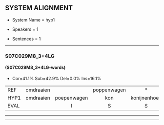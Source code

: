
## SYSTEM ALIGNMENT

- System Name = hyp1

- Speakers = 1

- Sentences = 1

---

### S07C029M8_3+4LG

#### (S07C029M8_3+4LG-words)

- Cor=41.1%	Sub=42.9%	Del=0.0%	Ins=16.1%

|  |  |  |  |  |  |  |  |  |  |  |  |  |  |  |  |  |  |  |  |  |  |  |  |  |  |  |  |  |  |  |  |  |  |  |  |  |  |  |  |  |  |  |  |  |  |  |  |  |  |  |  |  |  |  |  |  |
|:--- |:---:|:---:|:---:|:---:|:---:|:---:|:---:|:---:|:---:|:---:|:---:|:---:|:---:|:---:|:---:|:---:|:---:|:---:|:---:|:---:|:---:|:---:|:---:|:---:|:---:|:---:|:---:|:---:|:---:|:---:|:---:|:---:|:---:|:---:|:---:|:---:|:---:|:---:|:---:|:---:|:---:|:---:|:---:|:---:|:---:|:---:|:---:|:---:|:---:|:---:|:---:|:---:|:---:|:---:|:---:|:---:|
| REF | omdraaien |  | poppenwagen | * | konijnenhok | elastiekje | * | ruziemaken | teddybeer | dierentuin | paddenstoelen | verstoppertje | wasmachine | fototoestel | toiletpapier | vrachtwagen | buurmannen |  | vogelkooi | olifant | schommelen | iedereen |  | schoenenwinkel | knutselen | * | ophangen |  | verjaardag | sprookjesboek |  |  | tandenborstel | lucifer | slaapkamer | achterdeur | * | *t | ziekenhuis | nieuwsgierig | afblijven | kabouter |  |  | * | washandje | sneeuwwitje | goeiendag | goeiendag | vakantie | limonade | autorijden |  | eindelijk | familie | chocolade |
| HYP1 | omdraaien | poepenwagen | kon | konijnenhoek | elastikia | musa | ruzie | maken | teddiber | tierentuin | paddenstoelen | verstoppertje | wasmachine | foutotoustel | toiletpapier | vrechtwagen | buurmannen | vogel | kooy | olifant | schommelen | iedereen | schoenen | winkel | knutselen | om | ophangen | ver | jaardag | sprookjesboek | tanden | borstel | lu | sifer | slaapkamer | achterder | wez | uh | ziekenhuis | nieuwsgierig | afblijven | kabouter | washa | washendje | sneeuwitje | hoe | een | dag | goeiendag | vakantie | limonade | autorijden | en | uk | familie | chocolade |
| EVAL |  | I | S | S | S | S | S | S | S | S |  |  |  | S |  | S |  | I | S |  |  |  | I | S |  | S |  | I | S |  | I | I | S | S |  | S | S | S |  |  |  |  | I | I | S | S | S | S |  |  |  |  | I | S |  |  |
---

---
